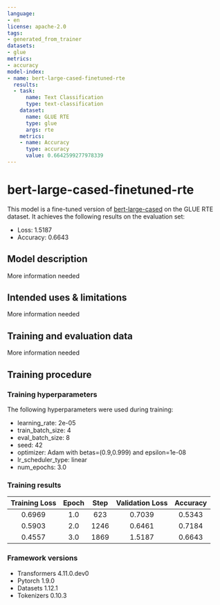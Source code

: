```yaml
---
language:
- en
license: apache-2.0
tags:
- generated_from_trainer
datasets:
- glue
metrics:
- accuracy
model-index:
- name: bert-large-cased-finetuned-rte
  results:
  - task:
      name: Text Classification
      type: text-classification
    dataset:
      name: GLUE RTE
      type: glue
      args: rte
    metrics:
    - name: Accuracy
      type: accuracy
      value: 0.6642599277978339
---
```


<!-- This model card has been generated automatically according to the information the Trainer had access to. You
should probably proofread and complete it, then remove this comment. -->

# bert-large-cased-finetuned-rte

This model is a fine-tuned version of [bert-large-cased](https://huggingface.co/bert-large-cased) on the GLUE RTE dataset.
It achieves the following results on the evaluation set:
- Loss: 1.5187
- Accuracy: 0.6643

## Model description

More information needed

## Intended uses & limitations

More information needed

## Training and evaluation data

More information needed

## Training procedure

### Training hyperparameters

The following hyperparameters were used during training:
- learning_rate: 2e-05
- train_batch_size: 4
- eval_batch_size: 8
- seed: 42
- optimizer: Adam with betas=(0.9,0.999) and epsilon=1e-08
- lr_scheduler_type: linear
- num_epochs: 3.0

### Training results

| Training Loss | Epoch | Step | Validation Loss | Accuracy |
|:-------------:|:-----:|:----:|:---------------:|:--------:|
| 0.6969        | 1.0   | 623  | 0.7039          | 0.5343   |
| 0.5903        | 2.0   | 1246 | 0.6461          | 0.7184   |
| 0.4557        | 3.0   | 1869 | 1.5187          | 0.6643   |


### Framework versions

- Transformers 4.11.0.dev0
- Pytorch 1.9.0
- Datasets 1.12.1
- Tokenizers 0.10.3

